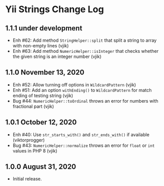 # Yii Strings Change Log


## 1.1.1 under development

- Enh #62: Add method `StringHelper::split` that split a string to array with non-empty lines (vjik)
- Enh #63: Add method `NumericHelper::isInteger` that checks whether the given string is an integer number (vjik)

## 1.1.0 November 13, 2020

- Enh #52: Allow turning off options in `WildcardPattern` (vjik)
- Enh #51: Add an option `withEnding()` to `WildcardPattern` for match ending of testing string (vjik)
- Bug #44: `NumericHelper::toOrdinal` throws an error for numbers with fractional part (vjik)

## 1.0.1 October 12, 2020

- Enh #40: Use `str_starts_with()` and `str_ends_with()` if available (viktorprogger)
- Bug #43: `NumericHelper::normalize` throws an error for `float` or `int` values in PHP 8 (vjik)

## 1.0.0 August 31, 2020

- Initial release.



